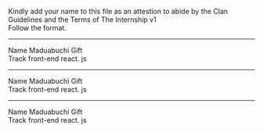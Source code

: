 Kindly add your name to this file as an attestion to abide by the Clan Guidelines and the Terms of The Internship v1
<br/> Follow the format.<br/> 
___
Name Maduabuchi Gift <br/>
Track front-end react. js
___
Name Maduabuchi Gift  <br/>
Track front-end react. js
___
Name Maduabuchi Gift  <br/>
Track front-end react. js

